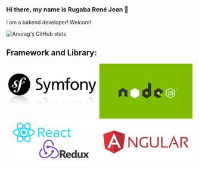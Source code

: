 ### Hi there, my name is Rugaba René Jean 👋

I am a bakend developer! Welcom!

![Anurag's GitHub stats](https://github-readme-stats.vercel.app/api?username=ReneRugaba&theme=calm&show_icons=true)

## Framework and Library:
<img align="left" width="250px" src="https://github.com/ReneRugaba/ReneRugaba/blob/main/img/SYMF.jpg"/>
<img align="left" width="250px" src="https://github.com/ReneRugaba/ReneRugaba/blob/main/img/0%20T6tdupZFishq1o5t.png"/>
<img align="left" width="250px" src="https://github.com/ReneRugaba/ReneRugaba/blob/main/img/REACT.png"/>
<img  width="250px" src="https://github.com/ReneRugaba/ReneRugaba/blob/main/img/ANGULAR.png"/>


